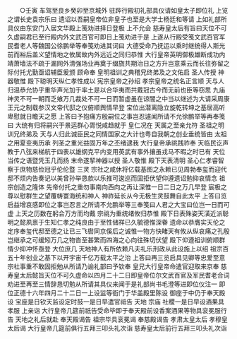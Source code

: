 <!-- { "loadSidebar": true } -->
　　○壬寅  车驾至良乡癸卯至京城外  驻跸行殿初礼部具仪请如皇太子即位礼  上览之谓长史袁宗乐曰  遗诏以吾嗣皇帝位非皇子也至是大学士杨廷和等请  上如礼部所具仪由东安门入居文华殿上笺劝进择日登极  上不允会  慈寿皇太后有旨曰天位不可久虚嗣君已至行殿内外文武百官可即日上笺劝进于是  上遂从行殿受笺文武百官军民耆老人等魏国公徐鹏举等奉笺劝进其词曰  大德受命乃抚运以乘时继统得人斯光前而裕后盖义望情地之攸属故内外远近之同归恭惟  大行皇帝英明御极雄断成功内靖萧墙法不疏于漏网外清强场业再奠于缀旒共期治日之方升岂意乘云而长往弥留之际付托尤勤亟诏辅臣爰颁  顾命奉  皇明祖训之典稽兄终弟及之文佑启  圣人传授  神器敬惟  殿下聪明天纵仁孝性成以  宪宗皇帝之孙绍  孝宗皇帝之统名正言顺  天与人归温恭允协乎重华声光加于率土是以合华夷而共戴冠古今而无前也臣等窃思  九庙神灵不可一朝而乏飨万几裁处不可一日而暂虚虽在谅闇之中当以继述为大请采周康王元之制载参汉文帝代邸之仪俯顺舆情早登  宝位出潜离隐立旋乾转坤之基居高听卑慰就日瞻天之愿  上答曰予抱痛方殷嗣位之事岂忍遽闻所请不允徐鹏举等再奉笺曰  大统有归将嗣兴于景运群心胥悦咸趋就于  皇仁况在  天属之至亲允符  圣祖之明训兄终弟及  天与人归此诚臣民之同情国家之大计也粤自我朝之创业垂统皆由  太祖之用夏变夷历承  列圣之重光益固万年之丕绪逮我  大行皇帝承祧践祚奉  天临民讫声教于八弦来梯航于四表以雄纲克平内变用英武有事外攘虽戎马不暇之时已有  天位当传之语暨凭玉几而扬  末命遂挈神器以授  圣人敬惟  殿下天表清明  圣心仁孝睿智察于庶物慈俭冠乎伦伦暨  三灵  宗社之咸休将亿载基图之永赖已见周勃奉玺而迎代邸不烦内告奏记以美曾孙举恳款以乐推可逡巡而固拒伏望仰遵遗诏勉抑哀情念  祖宗创造之隆体  先帝付托之重勿事南向西向之再让深惟一日二日之万几早登  宸极之尊以慰群生之望覆帱寰海统和神人  神祚延长从今无极生灵鼓舞自此太平  上答曰览启益增哀感即位之事岂忍言之所请不允鹏举等三奉笺曰人君之大宝曰位岂一日而可虚  上天之历数在躬合万方而均戴  宗祧为重统绪攸归恭惟  殿下日表殊姿天潢近派聪明之懿夙禀于生知仁孝之纯良由于至性储祥已久毓德惟深眷  遗命以恭膺实天伦之定序奉玺代邸至德之让已三飞辔同京傒后之诚惟一物方快睹天有攸从纵哀痛之孔殷岂继承之可缓矧万几之物沓至甚繁而四海之心向往殊切伏望  殿下仰遵祖训俯顺群情少抑冲怀亟登  大位庶几  天地神人有所依赖凡夫礼乐刑政从此设施上以绍  祖宗百五十年创业之基下以开宇宙千亿万载太平之治  上答曰再三览启具见卿等忠爱至意  宗社事重不敢固拒勉从所请乃谕礼部曰予钦奉  皇兄大行皇帝命遣官迎取来京奉  慈寿皇太后懿旨天位不可久虚命以四月二十二日即皇帝位尔文武百官及军民耆老合词劝进至再至三情辞恳切勉从所请其具仪来闻于是礼部尚书毛澄等进即位仪注一  即位正德十六年四月二十二日一上设监等衙门于华盖殿里陈设  御座于中仍于奉天殿设  宝座是日钦天监设定时鼓一是日早遣官祗告  天地  宗庙  社稷一是日早设酒果具孝服  上亲诣  大行皇帝几筵前祇告受命毕即于奉天殿前设香案酒果等物具衮冕服行告  天地之礼后就赴  奉天殿谒告  祖宗毕具衮冕谒  奉慈殿谒告  孝肃太皇太后  孝穆皇太后谒  大行皇帝几筵前俱行五拜三叩头礼次诣  慈寿皇太后前行五拜三叩头礼次诣
